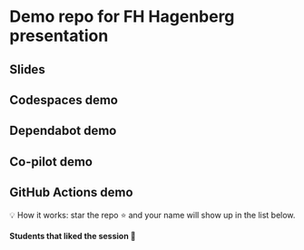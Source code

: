# Demo repo for FH Hagenberg presentation

## Slides

<!--
Find the slides here: https://aka.ms/fhhgb2022-slides
-->

## Codespaces demo

## Dependabot demo

## Co-pilot demo

## GitHub Actions demo

💡 How it works: star the repo ⭐ and your name will show up in the list below.

**Students that liked the session 🥳**

